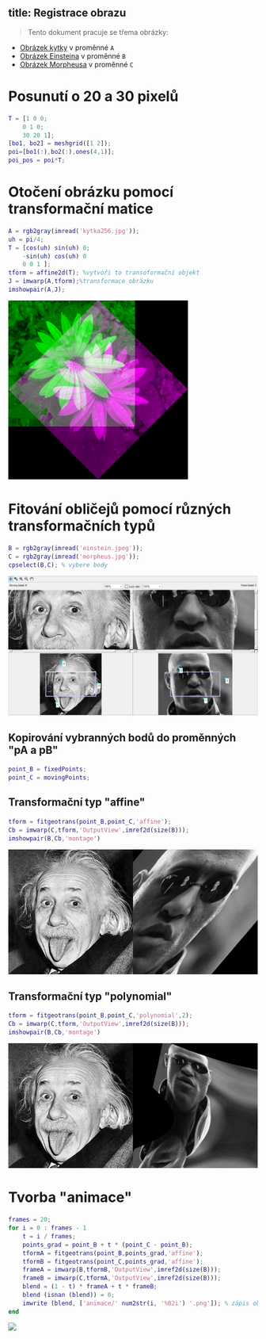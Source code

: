 title: Registrace obrazu
---
>Tento dokument pracuje se třema obrázky: 

* [Obrázek kytky](../media/kytka256.jpg) v proměnné `A` 
* [Obrázek Einsteina](../media/einstein.jpeg) v proměnné `B` 
* [Obrázek Morpheusa](../media/morpheus.jpg) v proměnné `C` 
# Posunutí o 20 a 30 pixelů
``` matlab
T = [1 0 0;
    0 1 0;
    30 20 1];
[bo1, bo2] = meshgrid([1 2]);
poi=[bo1(:),bo2(:),ones(4,1)];
poi_pos = poi*T;
```
# Otočení obrázku pomocí transformační matice
``` matlab
A = rgb2gray(imread('kytka256.jpg'));
uh = pi/4;
T = [cos(uh) sin(uh) 0;
    -sin(uh) cos(uh) 0
    0 0 1 ];
tform = affine2d(T); %vytvoři to transoformační objekt
J = imwarp(A,tform);%transformace obrázku
imshowpair(A,J);
```
![](../media/otoceni.PNG)

# Fitování obličejů pomocí různých transformačních typů 
``` matlab
B = rgb2gray(imread('einstein.jpeg'));
C = rgb2gray(imread('morpheus.jpg'));
cpselect(B,C); % vybere body 
``` 
![](../media/spselect.PNG)

## Kopirování vybranných bodů  do proměnných "pA a pB"
``` matlab
point_B = fixedPoints;
point_C = movingPoints;
```
## Transformační typ "affine"
``` matlab
tform = fitgeotrans(point_B,point_C,'affine');
Cb = imwarp(C,tform,'OutputView',imref2d(size(B)));
imshowpair(B,Cb,'montage')
```
![](../media/montage.PNG)

## Transformační typ "polynomial"
``` matlab
tform = fitgeotrans(point_B,point_C,'polynomial',2);
Cb = imwarp(C,tform,'OutputView',imref2d(size(B)));
imshowpair(B,Cb,'montage')
```
![](../media/polynomial.PNG)

# Tvorba "animace" 
``` matlab
frames = 20;
for i = 0 : frames - 1
    t = i / frames;
    points_grad = point_B + t * (point_C - point_B);
    tformA = fitgeotrans(point_B,points_grad,'affine');
    tformB = fitgeotrans(point_C,points_grad,'affine');   
    frameA = imwarp(B,tformB,'OutputView',imref2d(size(B)));
    frameB = imwarp(C,tformA,'OutputView',imref2d(size(B)));
    blend = (1 - t) * frameA + t * frameB;
    blend (isnan (blend)) = 0;
    imwrite (blend, ['animace/' num2str(i, '%02i') '.png']); % zápis obrázku do složky "animace"
end
```
![](../media/fit.gif)
